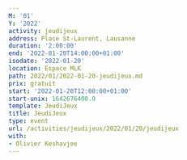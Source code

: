 ```yaml
---
M: '01'
Y: '2022'
activity: jeudijeux
address: Place St-Laurent, Lausanne
duration: '2:00:00'
end: '2022-01-20T14:00:00+01:00'
isodate: '2022-01-20'
location: Espace MLK
path: 2022/01/2022-01-20-jeudijeux.md
prix: gratuit
start: '2022-01-20T12:00:00+01:00'
start-unix: 1642676400.0
template: JeudiJeux
title: JeudiJeux
type: event
url: /activities/jeudijeux/2022/01/20/jeudijeux
with:
- Olivier Keshavjee
---
```

